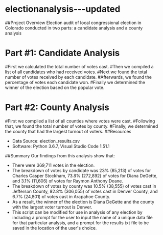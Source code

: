 # electionanalysis---updated

##Project Overview
Election audit of local congressional election in Colorado conducted in two parts: a candidate analysis and a county analysis

# Part #1: Candidate Analysis
#First we calculated the total number of votes cast. 
#Then we compiled a list of all candidates who had received votes.
#Next we found the total number of votes received by each candidate. 
#Afterwards, we found the percentage of votes each candidate won.
#Finally we determined the winner of the election based on the popular vote.

# Part #2: County Analysis
#First we compiled a list of all counties where votes were cast.
#Following that, we found the total number of votes by county. 
#Finally, we determined the county that had the largest turnout of voters. 
##Resources
- Data Source: election_results.csv
- Software: Python 3.6.7, Visual Studio Code 1.51.1

##Summary
Our findings from this analysis show that:
 - There were 369,711 votes in the election. 
 - The breakdown of votes by candidate was 23% (85,213) of votes for Charles Casper Stockham, 73.8% (272,892) of votes for Diana DeGette, and 3.1% (11,606) of votes for Raymon Anthony Doane.
 - The breakdown of votes by county was 10.5% (38,555) of votes cast in Jefferson County, 82.8% (306,055) of votes cast in Denver County, and 6.7% (24,801) of votes cast in Arapahoe County.     
- As a result, the winner of the election is Diana DeGette and the county with the largest voter turnout is Denver.
- This script can be modified for use in analysis of any election by including a prompt for the user to input the name of a unique data file for that particular analysis, and a prompt for the results txt file to be saved in the location of the user's choice.  
